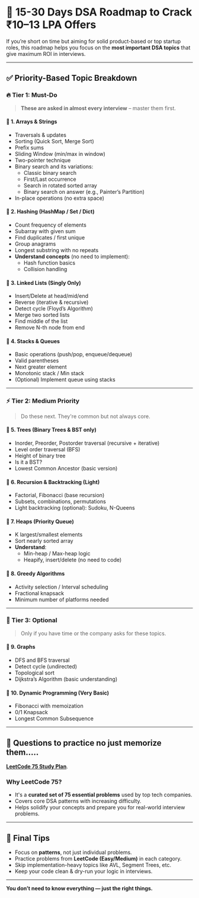 # 🚀 15-30 Days DSA Roadmap to Crack ₹10–13 LPA Offers

If you’re short on time but aiming for solid product-based or top startup roles, this roadmap helps you focus on the **most important DSA topics** that give maximum ROI in interviews.

---

## ✅ Priority-Based Topic Breakdown

### 🔥 Tier 1: Must-Do 

> **These are asked in almost every interview** – master them first.

#### 🔹 1. Arrays & Strings
- Traversals & updates
- Sorting (Quick Sort, Merge Sort)
- Prefix sums
- Sliding Window (min/max in window)
- Two-pointer technique
- Binary search and its variations:
  - Classic binary search
  - First/Last occurrence
  - Search in rotated sorted array
  - Binary search on answer (e.g., Painter’s Partition)
- In-place operations (no extra space)

#### 🔹 2. Hashing (HashMap / Set / Dict)
- Count frequency of elements
- Subarray with given sum
- Find duplicates / first unique
- Group anagrams
- Longest substring with no repeats
- **Understand concepts** (no need to implement):
  - Hash function basics
  - Collision handling

#### 🔹 3. Linked Lists (Singly Only)
- Insert/Delete at head/mid/end
- Reverse (iterative & recursive)
- Detect cycle (Floyd’s Algorithm)
- Merge two sorted lists
- Find middle of the list
- Remove N-th node from end

#### 🔹 4. Stacks & Queues
- Basic operations (push/pop, enqueue/dequeue)
- Valid parentheses
- Next greater element
- Monotonic stack / Min stack
- (Optional) Implement queue using stacks

---

### ⚡ Tier 2: Medium Priority

> Do these next. They're common but not always core.

#### 🔹 5. Trees (Binary Trees & BST only)
- Inorder, Preorder, Postorder traversal (recursive + iterative)
- Level order traversal (BFS)
- Height of binary tree
- Is it a BST?
- Lowest Common Ancestor (basic version)

#### 🔹 6. Recursion & Backtracking (Light)
- Factorial, Fibonacci (base recursion)
- Subsets, combinations, permutations
- Light backtracking (optional): Sudoku, N-Queens

#### 🔹 7. Heaps (Priority Queue)
- K largest/smallest elements
- Sort nearly sorted array
- **Understand**:
  - Min-heap / Max-heap logic
  - Heapify, insert/delete (no need to code)

#### 🔹 8. Greedy Algorithms
- Activity selection / Interval scheduling
- Fractional knapsack
- Minimum number of platforms needed

---

### 🧊 Tier 3: Optional 

> Only if you have time or the company asks for these topics.

#### 🔹 9. Graphs
- DFS and BFS traversal
- Detect cycle (undirected)
- Topological sort
- Dijkstra’s Algorithm (basic understanding)

#### 🔹 10. Dynamic Programming (Very Basic)
- Fibonacci with memoization
- 0/1 Knapsack
- Longest Common Subsequence

---

## 🎯 Questions to practice no just memorize them.....
**[LeetCode 75 Study Plan](https://leetcode.com/studyplan/leetcode-75/)**.

### Why LeetCode 75?

- It's a **curated set of 75 essential problems** used by top tech companies.
- Covers core DSA patterns with increasing difficulty.
- Helps solidify your concepts and prepare you for real-world interview problems.

---

## 🧠 Final Tips

- Focus on **patterns**, not just individual problems.
- Practice problems from **LeetCode (Easy/Medium)** in each category.
- Skip implementation-heavy topics like AVL, Segment Trees, etc.
- Keep your code clean & dry-run your logic in interviews.

---

**You don’t need to know everything — just the right things.**
